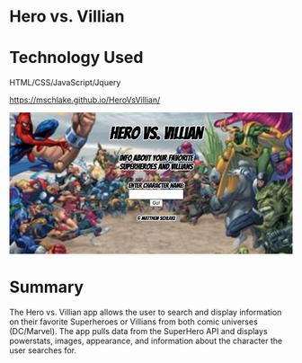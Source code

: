 # Hero vs. Villian


# Technology Used
HTML/CSS/JavaScript/Jquery

https://mschlake.github.io/HeroVsVillian/

![ScreenShot](/images/Screenshot.png)

# Summary 
The Hero vs. Villian app allows the user to search and display information on their favorite Superheroes or Villians from both comic universes (DC/Marvel). The app pulls data from the SuperHero API and displays powerstats, images, appearance, and information about the character the user searches for. 
